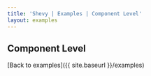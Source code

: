 ```yaml
---
title: 'Shevy | Examples | Component Level'
layout: examples
---
```


## Component Level

[Back to examples]({{ site.baseurl }}/examples)
